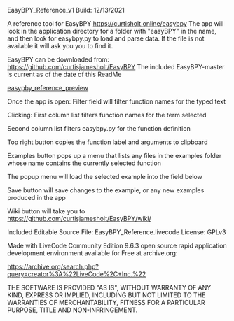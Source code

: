 EasyBPY_Reference_v1 
Build: 12/13/2021

A reference tool for EasyBPY
https://curtisholt.online/easybpy
The app will look in the application directory for a folder with "easyBPY" in the name, and then look for easybpy.py to load and parse data.
If the file is not available it will ask you you to find it.

EasyBPY can be downloaded from: https://github.com/curtisjamesholt/EasyBPY
The included EasyBPY-master is current as of the date of this ReadMe

[easypby_reference_preview](Ifelsethendo/EasyBPY_Reference/preview/EasyBPY_REF_preview.png)


Once the app is open:
Filter field will filter function names for the typed text

Clicking:
First column list filters function names for the term selected

Second column list filters easybpy.py for the function definition

Top right button copies the function label and arguments to clipboard

Examples button pops up a menu that lists any files in the examples folder whose name contains the currently selected function 

The popup menu will load the selected example into the field below 

Save button will save changes to the example, or any new examples produced in the app

Wiki button will take you to https://github.com/curtisjamesholt/EasyBPY/wiki/


Included Editable Source File: EasyBPY_Reference.livecode
License: GPLv3

Made with LiveCode Community Edition 9.6.3 open source rapid application development environment available for Free at archive.org:

https://archive.org/search.php?query=creator%3A%22LiveCode%2C+Inc.%22

THE SOFTWARE IS PROVIDED "AS IS", WITHOUT WARRANTY OF ANY KIND, EXPRESS OR IMPLIED, INCLUDING BUT NOT LIMITED TO THE WARRANTIES OF MERCHANTABILITY, FITNESS FOR A PARTICULAR PURPOSE, TITLE AND NON-INFRINGEMENT.
